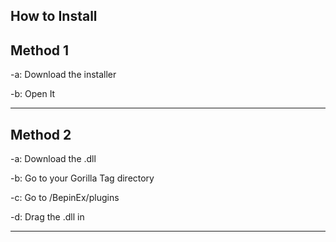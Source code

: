 How to Install
--------------------------------------------------------------------------------------------------------------------


Method 1
---------------------------------------------------------------------------------------------------------------------
  -a: Download the installer
  
  -b: Open It
  
---------------------------------------------------------------------------------------------------------------------


Method 2
---------------------------------------------------------------------------------------------------------------------
  -a: Download the .dll
  
  -b: Go to your Gorilla Tag directory
  
  -c: Go to /BepinEx/plugins
  
  -d: Drag the .dll in
  
---------------------------------------------------------------------------------------------------------------------
